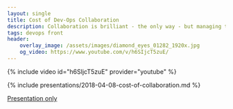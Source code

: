 ```yaml
---
layout: single
title: Cost of Dev-Ops Collaboration
description: Collaboration is brilliant - the only way - but managing the volatility, uncertainty, confusion and ambiguity associated with it is expensive.
tags: devops front
header:
    overlay_image: /assets/images/diamond_eyes_01282_1920x.jpg
    og_video: https://www.youtube.com/v/h6SIjcT5zuE/
---
```


{% include video id="h6SIjcT5zuE" provider="youtube" %}

{% include presentations/2018-04-08-cost-of-collaboration.md %}

[Presentation only](reveal/)
